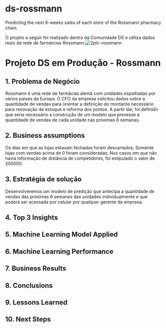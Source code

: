 # ds-rossmann
Predicting the next 6-weeks sales of each store of the Rossmann pharmacy chain. 

O projeto a seguir foi realizado dentro da Comunidade DS e utiliza dados reais da rede de farmárcias Rossmann
![2pic-rossmann](https://user-images.githubusercontent.com/67297678/180040065-33dfff0c-843b-4020-a1e5-a34f33ebc0eb.jpg)


# Projeto DS em Produção - Rossmann

## 1. Problema de Negócio
 Rossmann é uma rede de farmácias alemã com unidades espalhadas por vários países da Europa. O CFO da empresa solicitou dados sobre a quantidade de vendas para orientar a definição do montante necessário para renovação de estoque e reforma dos pontos. A partir daí, foi definido que seria necessário a construção de um modelo que prevesse a quantidade de vendas de cada unidade nas próximas 6 semanas.
 
 ## 2. Business assumptions
  Os dias em que as lojas estavam fechadas foram descartados;
  Somente lojas com vendas acima de 0 foram consideradas;
  Nos casos em que não havia informação de distância de competidores, foi estipulado o valor de 200000.
 
 ## 3. Estratégia de solução
  Desenvolveremos um modelo de predição que antecipa a quantidade de vendas das próximas 6 semanas das unidades individualmente e que poderá ser acessada por celular por qualquer gerente da empresa.
 
 ## 4. Top 3 Insights
 ## 5. Machine Learning Model Applied
 ## 6. Machine Learning Performance
 ## 7. Business Results
 ## 8. Conclusions 
 ## 9. Lessons Learned
 ## 10. Next Steps
